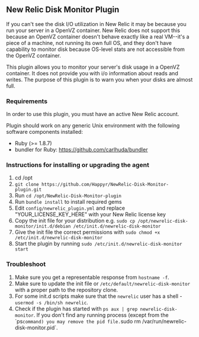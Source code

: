 ## New Relic Disk Monitor Plugin

If you can't see the disk I/O utilization in New Relic it may be because you run your server in a OpenVZ container. New Relic does not
support this because an OpenVZ container doesn't behave exactly like a real VM--it's a piece of a machine, not running 
its own full OS, and they don't have capability to monitor disk because OS-level stats are not accessible from the OpenVZ container. 

This plugin allows you to monitor your server's disk usage in a OpenVZ container. It does not provide you with i/o information
about reads and writes. The purpose of this plugin is to warn you when your disks are almost full.

### Requirements

In order to use this plugin, you must have an active New Relic account.

Plugin should work on any generic Unix environment with the following
software components installed:

  - Ruby (>= 1.8.7)
  - bundler for Ruby: https://github.com/carlhuda/bundler

### Instructions for installing or upgrading the agent

1. cd /opt
2. `git clone https://github.com/Happyr/NewRelic-Disk-Monitor-plugin.git`
3. Run `cd /opt/NewRelic-Disk-Monitor-plugin`
4. Run `bundle install` to install required gems
5. Edit `config/newrelic_plugin.yml` and replace "YOUR_LICENSE_KEY_HERE" with your New Relic license key
6. Copy the init file for your distribution e.g. `sudo cp /opt/newrelic-disk-monitor/init.d/debian /etc/init.d/newrelic-disk-monitor`
7. Give the init file the correct permissions with `sudo chmod +x /etc/init.d/newrelic-disk-monitor`
8. Start the plugin by running `sudo /etc/init.d/newrelic-disk-monitor start`

### Troubleshoot

1. Make sure you get a representable response from `hostname -f`.
2. Make sure to update the init file or `/etc/default/newrelic-disk-monitor` with a proper path to the repository clone.
3. For some init.d scripts make sure that the `newrelic` user has a shell - `usermod -s /bin/sh newrelic`.
4. Check if the plugin has started with `ps aux | grep newrelic-disk-monitor`. If you don't find any running process (except from the ´ps` command) you may remove the pid file. `sudo rm /var/run/newrelic-disk-monitor.pid`.

